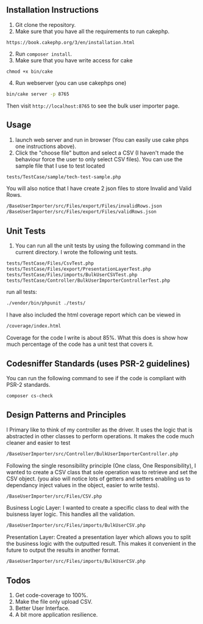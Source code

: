 
## Installation Instructions

1. Git clone the repository.
2. Make sure that you have all the requirements to run cakephp.
```
https://book.cakephp.org/3/en/installation.html
```
2. Run `composer install`.
3. Make sure that you have write access for cake
```
chmod +x bin/cake
```
4. Run webserver (you can use cakephps one)
```bash
bin/cake server -p 8765
```
Then visit `http://localhost:8765` to see the bulk user importer page.

## Usage

1. launch web server and run in browser (You can easily use cake phps one instructions above).
2. Click the "choose file" button and select a CSV (I haven't made the behaviour force the user to only select CSV files).
You can use the sample file that I use to test located
```bash
tests/TestCase/sample/tech-test-sample.php
```
You will also notice that I have create 2 json files to store Invalid and Valid Rows.
```bash
/BaseUserImporter/src/Files/export/Files/invalidRows.json
/BaseUserImporter/src/Files/export/Files/validRows.json
```

## Unit Tests

1. You can run all the unit tests by using the following command in the current directory.
I wrote the following unit tests.

```bash
tests/TestCase/Files/CsvTest.php
tests/TestCase/Files/export/PresentationLayerTest.php
tests/TestCase/Files/imports/BulkUserCSVTest.php
tests/TestCase/Controller/BulkUserImporterControllerTest.php
```

run all tests:
```bash
./vendor/bin/phpunit ./tests/
```
I have also included the html coverage report which can be viewed in 
```bash
/coverage/index.html
```
Coverage for the code I write is about 85%.
What this does is show how much percentage of the code has a unit test that covers it.

## Codesniffer Standards (uses PSR-2 guidelines)
You can run the following command to see if the code is compliant with PSR-2 standards.
```bash
composer cs-check
```

## Design Patterns and Principles
I Primary like to think of my controller as the driver.
It uses the logic that is abstracted in other classes to perform operations.
It makes the code much cleaner and easier to test
```bash
/BaseUserImporter/src/Controller/BulkUserImporterController.php
```

Following the single resonsibility principle (One class, One Responsibility),
I wanted to create a CSV class that sole operation was to retrieve and set the CSV object.
(you also will notice lots of getters and setters enabling us to dependancy inject values in the object, easier to write tests).
```bash
/BaseUserImporter/src/Files/CSV.php
```

Business Logic Layer:
I wanted to create a specific class to deal with the buisness layer logic.
This handles all the validation.
```bash
/BaseUserImporter/src/Files/imports/BulkUserCSV.php
```

Presentation Layer:
Created a presentation layer which allows you to split the business logic with the outputted result.
This makes it convenient in the future to output the results in another format.
```bash
/BaseUserImporter/src/Files/imports/BulkUserCSV.php
```

## Todos 
1. Get code-coverage to 100%.
2. Make the file only upload CSV.
3. Better User Interface.
4. A bit more application resilience.


